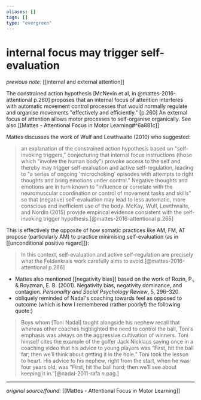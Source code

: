 ```yaml
---
aliases: []
tags: []
type: "evergreen"
---
```


# internal focus may trigger self-evaluation

_previous note:_ [[internal and external attention]]

The constrained action hypothesis [McNevin et al, in @mattes-2016-attentional p.260] proposes that an internal focus of attention interferes with automatic movement control processes that would normally regulate and organise movements "effectively and efficiently." [p.260] An external focus of attention allows motor processes to self-organise organically. See also [[Mattes - Attentional Focus in Motor Learning#^6a881c]]

Mattes discusses the work of Wulf and Lewthwaite (2010) who suggested:

> an explanation of the constrained action hypothesis based on "self-invoking triggers," conjecturing that internal focus instructions (those which "involve the human body") provoke access to the self and thereby may trigger self-evaluation and active self-regulation, leading to "a series of ongoing 'microchoking' episodes with attempts to right thoughts and bring emotions under control." Negative thoughts and emotions are in turn known to "influence or correlate with the neuromuscular coordination or control of movement tasks and skills" so that (negative) self-evaluation may lead to less automatic, more conscious and inefficient use of the body. McKay, Wulf, Lewthwaite, and Nordin (2015) provide empirical evidence consistent with the self-invoking trigger hypothesis.[@mattes-2016-attentional p.265]

This is effectively the opposite of how somatic practices like AM, FM, AT propose (particularly AM) to practice minimising self-evaluation (as in [[unconditional positive regard]]):

> In this context, self-evaluation and active self-regulation are precisely what the Feldenkrais work carefully aims to avoid.[@mattes-2016-attentional p.266]

- Mattes also mentioned [[negativity bias]] based on the work of Rozin, P., & Royzman, E. B. (2001). Negativity bias, negativity dominance, and contagion. _Personality and Social Psychology Review_, 5, 296–320.
- obliquely reminded of Nadal's coaching towards feel as opposed to outcome (which is how I remembered (rather poorly!) the following quote:)

> Boys whom [Toni Nadal] taught alongside his nephew recall that
 whereas other coaches highlighted the need to control the ball, Toni’s emphasis was always on the aggressive cultivation of winners. Toni himself cites the example of the golfer Jack Nicklaus saying once in a coaching video that his advice to young players was “First, hit the ball far; then we’ll think about getting it in the hole.” Toni took the lesson to heart. His advice to his nephew, right from the start, when he was four years old, was “First, hit the ball hard; then we’ll see about keeping it in.”[@nadal-2011-rafa n.pag.]



---

_original source/found:_ [[Mattes - Attentional Focus in Motor Learning]]





